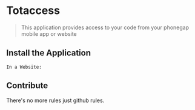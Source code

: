# Totaccess

> This application provides access to your code from your phonegap mobile app or website

## Install the Application

    In a Website: 

## Contribute

  There's no more rules just github rules.

